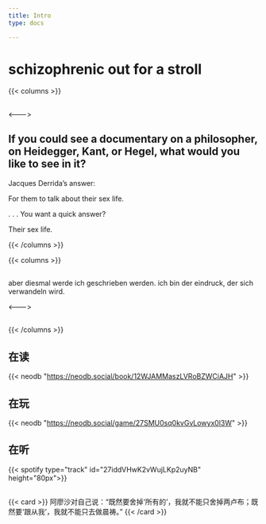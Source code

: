 ```yaml
---
title: Intro
type: docs

---
```


# schizophrenic out for a stroll

{{< columns >}}
##  



<--->

## If you could see a documentary on a philosopher, on Heidegger, Kant, or Hegel, what would you like to see in it?

Jacques Derrida’s answer: <br>


For them to talk about their sex life.<br>


. . . You want a quick answer?<br>


Their sex life.


{{< /columns >}}

{{< columns >}}
##  

aber diesmal werde ich geschrieben werden. ich bin der eindruck, der sich verwandeln wird.

<--->

##   





{{< /columns >}}

## 在读

{{< neodb "https://neodb.social/book/12WJAMMaszLVRoBZWCiAJH" >}}




## 在玩

{{< neodb "https://neodb.social/game/27SMU0sq0kvGvLowyx0l3W" >}}



## 在听

{{< spotify type="track" id="27iddVHwK2vWujLKp2uyNB" height="80px">}} 




##

{{< card >}}
阿廖沙对自己说：“既然要舍掉‘所有的’，我就不能只舍掉两卢布；既然要‘跟从我’，我就不能只去做晨祷。”
{{< /card >}}




